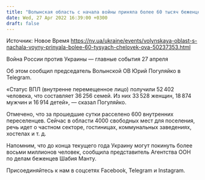 ```yaml
---
title: "Волынская область с начала войны приняла более 60 тысяч беженцев — ОВА"
date: Wed, 27 Apr 2022 16:39:00 +0300
draft: false
---
```

Источник: Новое Время https://nv.ua/ukraine/events/volynskaya-oblast-s-nachala-voyny-prinyala-bolee-60-tysyach-chelovek-ova-50237353.html


Война России против Украины — главные события 27 апреля

Об этом сообщил председатель Волынской ОВ Юрий Погуляйко в Telegram.

«Статус ВПЛ (внутренне перемещенное лицо) получили 52 402 человека, что составляет 36 256 семей. Из них 33 528 женщин, 18 874 мужчин и 16 914 детей», — сказал Погуляйко.

 Отмечено, что за прошедшие сутки расселено 600 внутренних переселенцев. Сейчас в области 4000 свободных мест для поселения, речь идет о частном секторе, гостиницах, коммунальных заведениях, хостелах и т. д.

 Напомним, что до конца текущего года Украину могут покинуть более восьми миллионов человек, сообщила представитель Агентства ООН по делам беженцев Шабия Манту.

Присоединяйтесь к нам в соцсетях Facebook, Telegram и Instagram.
